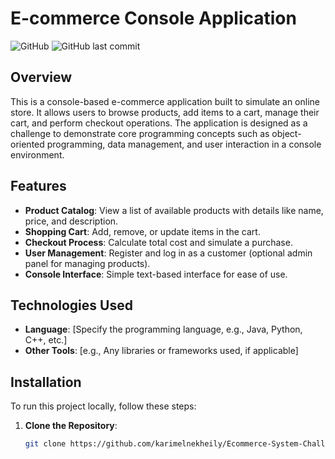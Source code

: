 # E-commerce Console Application

![GitHub](https://img.shields.io/badge/license-MIT-blue.svg)
![GitHub last commit](https://github.com/karimelnekheily/Ecommerce-System-Challenge.git)

## Overview

This is a console-based e-commerce application built to simulate an online store. It allows users to browse products, add items to a cart, manage their cart, and perform checkout operations. The application is designed as a challenge to demonstrate core programming concepts such as object-oriented programming, data management, and user interaction in a console environment.

## Features

- **Product Catalog**: View a list of available products with details like name, price, and description.
- **Shopping Cart**: Add, remove, or update items in the cart.
- **Checkout Process**: Calculate total cost and simulate a purchase.
- **User Management**: Register and log in as a customer (optional admin panel for managing products).
- **Console Interface**: Simple text-based interface for ease of use.

## Technologies Used

- **Language**: [Specify the programming language, e.g., Java, Python, C++, etc.]
- **Other Tools**: [e.g., Any libraries or frameworks used, if applicable]

## Installation

To run this project locally, follow these steps:

1. **Clone the Repository**:
   ```bash
   git clone https://github.com/karimelnekheily/Ecommerce-System-Challenge.git
